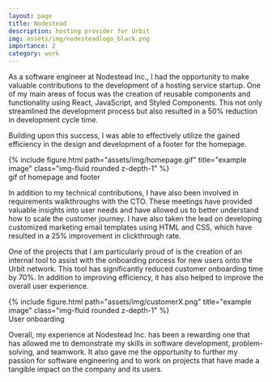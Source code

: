 ```yaml
---
layout: page
title: Nodestead
description: hosting provider for Urbit
img: assets/img/nodesteadlogo_black.png
importance: 2
category: work
---
```


As a software engineer at Nodestead Inc., I had the opportunity to make valuable contributions to the development of a hosting service startup. One of my main areas of focus was the creation of reusable components and functionality using React, JavaScript, and Styled Components. This not only streamlined the development process but also resulted in a 50% reduction in development cycle time.

Building upon this success, I was able to effectively utilize the gained efficiency in the design and development of a footer for the homepage.

<div class="caption">
  
</div>
<div class="row">
    <div class="col-sm mt-3 mt-md-0">
        {% include figure.html path="assets/img/homepage.gif" title="example image" class="img-fluid rounded z-depth-1" %}
    </div>
</div>
<div class="caption">
    gif of homepage and footer
</div>

In addition to my technical contributions, I have also been involved in requirements walkthroughs with the CTO. These meetings have provided valuable insights into user needs and have allowed us to better understand how to scale the customer journey. I have also taken the lead on developing customized marketing email templates using HTML and CSS, which have resulted in a 25% improvement in clickthrough rate.

One of the projects that I am particularly proud of is the creation of an internal tool to assist with the onboarding process for new users onto the Urbit network. This tool has significantly reduced customer onboarding time by 70%. In addition to improving efficiency, it has also helped to improve the overall user experience.

<div class="row">
    <div class="col-sm mt-3 mt-md-0">
        {% include figure.html path="assets/img/customerX.png" title="example image" class="img-fluid rounded z-depth-1" %}
    </div>
</div>

<div class="caption">
    User onboarding 
</div>

Overall, my experience at Nodestead Inc. has been a rewarding one that has allowed me to demonstrate my skills in software development, problem-solving, and teamwork. It also gave me the opportunity to further my passion for software engineering and to work on projects that have made a tangible impact on the company and its users.
